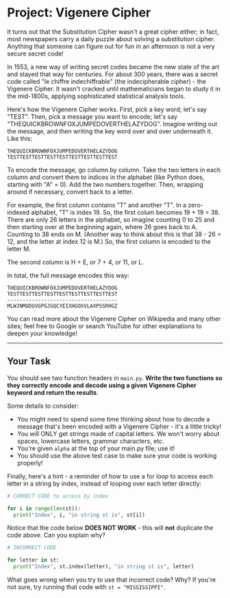 
# Project: Vigenere Cipher
It turns out that the Substitution Cipher wasn't a great cipher either; in fact, most newspapers carry a daily puzzle about solving a substitution cipher.  Anything that someone can figure out for fun in an afternoon is not a very secure secret code!

In 1553, a new way of writing secret codes became the new state of the art and stayed that way for centuries.  For about 300 years, there was a secret code called "le chiffre indechiffrable" (the indecipherable cipher) - the Vigenere Cipher.  It wasn't cracked until mathematicians began to study it in the mid-1800s, applying sophisticated statistical analysis tools.

Here's how the Vigenere Cipher works.  First, pick a key word; let's say "TEST".  Then, pick a message you want to encode; let's say "THEQUICKBROWNFOXJUMPEDOVERTHELAZYDOG".  Imagine writing out the message, and then writing the key word over and over underneath it.  Like this:

```
THEQUICKBROWNFOXJUMPEDOVERTHELAZYDOG
TESTTESTTESTTESTTESTTESTTESTTESTTEST
```
To encode the message, go column by column.  Take the two letters in each column and convert them to indices in the alphabet (like Python does, starting with "A" = 0).  Add the two numbers together.  Then, wrapping around if necessary, convert back to a letter.

For example, the first column contains "T" and another "T".  In a zero-indexed alphabet, "T" is index 19.  So, the first colum becomes 19 + 19 = 38.  There are only 26 letters in the alphabet, so imagine counting 0 to 25 and then starting over at the beginning again, where 26 goes back to A.  Counting to 38 ends on M.  (Another way to think about this is that 38 - 26 = 12, and the letter at index 12 is M.)  So, the first column is encoded to the letter M.

The second column is H + E, or 7 + 4, or 11, or L.

In total, the full message encodes this way:

```
THEQUICKBROWNFOXJUMPEDOVERTHELAZYDOG
TESTTESTTESTTESTTESTTESTTESTTESTTEST
------------------------------------
MLWJNMUDUVGPGJGQCYEIXHGOXVLAXPSSRHGZ
```
You can read more about the Vigenere Cipher on Wikipedia and many other sites; feel free to Google or search YouTube for other explanations to deepen your knowledge!

---

## Your Task
You should see two function headers in `main.py`.  **Write the two functions so they correctly encode and decode using a given Vigenere Cipher keyword and return the results**.

Some details to consider:
- You might need to spend some time thinking about how to decode a message that's been encoded with a Vigenere Cipher - it's a little tricky!
- You will ONLY get strings made of capital letters.  We won't worry about spaces, lowercase letters, grammar characters, etc.
- You're given `alpha` at the top of your main.py file; use it!
- You should use the above test case to make sure your code is working properly!

Finally, here's a hint - a reminder of how to use a for loop to access each letter in a string by index, instead of looping over each letter directly:

```python
# CORRECT CODE to access by index

for i in range(len(st)):
  print("Index", i, "in string st is", st[i])
```

Notice that the code below **DOES NOT WORK** - this will **not** duplicate the code above.  Can you explain why?

```python
# INCORRECT CODE

for letter in st:
  print("Index", st.index(letter), "in string st is", letter)
```
What goes wrong when you try to use that incorrect code?  Why?  If you're not sure, try running that code with `st = "MISSISSIPPI"`.
  